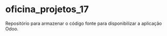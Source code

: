 # oficina_projetos_17
Repositório para armazenar o código fonte para disponibilizar a aplicação Odoo.
